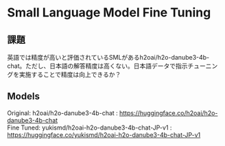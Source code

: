 # Small Language Model Fine Tuning

## 課題
英語では精度が高いと評価されているSMLがあるh2oai/h2o-danube3-4b-chat。ただし、日本語の解答精度は高くない。日本語データで指示チューニングを実施することで精度は向上できるか？

## Models
Original: h2oai/h2o-danube3-4b-chat : https://huggingface.co/h2oai/h2o-danube3-4b-chat  
Fine Tuned: yukismd/h2oai-h2o-danube3-4b-chat-JP-v1 : https://huggingface.co/yukismd/h2oai-h2o-danube3-4b-chat-JP-v1

